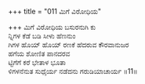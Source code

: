 +++
title = "011 ಮಿಗೆ ವಿರೋಧಿಯ"

+++
ಮಿಗೆ ವಿರೋಧಿಯ ಬಸುರನುಗಿ ಕು  
ನ್ನಿಗಳ ಕೆಡೆ ಬಡಿ ಸೀಳು ಹೆಣನುಂ  
ಗಿಗಳ ಹೊಯ್ ಹೊಯ್ ರಣಕೆ ಹೆದರುವ ಕೌರವಾನುಜರ  
ಹಗೆಯ ಶೋಣಿತ ಪಾನದರವ  
ಟ್ಟಿಗೆಗೆ ಕರೆ ಭೇತಾಳ ಭೂತಾ  
ಳಿಗಳನೆನುತ ಸುಧೈರ್ಯ ನಡೆದನು ಗರುಡಿಯಾಚಾರ್ಯ    ॥11॥